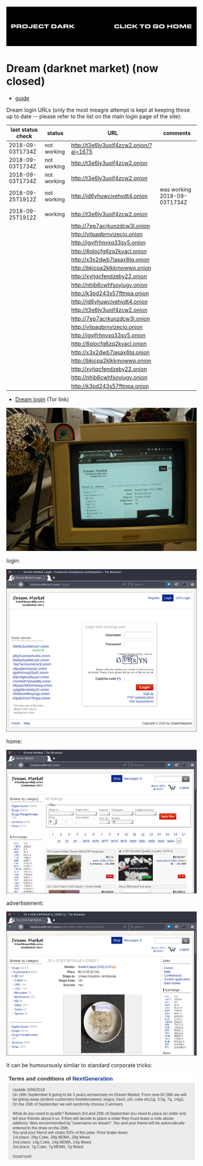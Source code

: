 [![](media/project_dark_home.png)](documentation.md)

# Dream (darknet market) (now closed)

- [guide](https://darkwebnews.com/darkwebmarkets/dream-market)

Dream login URLs (only the most meagre attempt is kept at keeping these up to date -- please refer to the list on the main login page of the site):

|**last status check**|**status** |**URL**                                 |**comments**                |
|---------------------|-----------|----------------------------------------|----------------------------|
|2018-09-03T1734Z     |not working|<http://t3e6ly3uoif4zcw2.onion/?ai=1675>|                            |
|2018-09-03T1734Z     |not working|<http://t3e6ly3uoif4zcw2.onion>         |                            |
|2018-09-03T1734Z     |not working|<http://t3e6ly3uoif4zcw2.onion>         |                            |
|2018-09-25T1912Z     |not working|<http://jd6yhuwcivehvdt4.onion>         |was working 2018-09-03T1734Z|
|2018-09-25T1912Z     |working    |<http://t3e6ly3uoif4zcw2.onion>         |                            |
|                     |           |<http://7ep7acrkunzdcw3l.onion>         |                            |
|                     |           |<http://vilpaqbrnvizecjo.onion>         |                            |
|                     |           |<http://igyifrhnvxq33sy5.onion>         |                            |
|                     |           |<http://6qlocfg6zq2kyacl.onion>         |                            |
|                     |           |<http://x3x2dwb7jasax6tq.onion>         |                            |
|                     |           |<http://bkjcpa2klkkmowwq.onion>         |                            |
|                     |           |<http://xytjqcfendzeby22.onion>         |                            |
|                     |           |<http://nhib6cwhfsoyiugv.onion>         |                            |
|                     |           |<http://k3pd243s57fttnpa.onion>         |                            |
|                     |           |<http://jd6yhuwcivehvdt4.onion>         |                            | 
|                     |           |<http://t3e6ly3uoif4zcw2.onion>         |                            |
|                     |           |<http://7ep7acrkunzdcw3l.onion>         |                            |
|                     |           |<http://vilpaqbrnvizecjo.onion>         |                            |
|                     |           |<http://igyifrhnvxq33sy5.onion>         |                            |
|                     |           |<http://6qlocfg6zq2kyacl.onion>         |                            |
|                     |           |<http://x3x2dwb7jasax6tq.onion>         |                            |
|                     |           |<http://bkjcpa2klkkmowwq.onion>         |                            |
|                     |           |<http://xytjqcfendzeby22.onion>         |                            |
|                     |           |<http://nhib6cwhfsoyiugv.onion>         |                            |
|                     |           |<http://k3pd243s57fttnpa.onion>         |                            |

- [Dream login](http://t3e6ly3uoif4zcw2.onion/?ai=1675) (Tor link)

![](media/IMG_20180425_135014.jpg)

login:

![](media/Dream_login.png)

home:

![](media/Dream_home.png)

advertisement:

![](media/Dream_2C-B.png)

It can be humourously similar to standard corporate tricks:

![](media/2018-09-03T1737Z.png)
